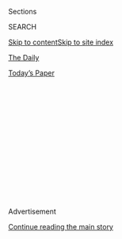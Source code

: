 <div id="app">

<div>

<div>

<div>

<div class="NYTAppHideMasthead css-1q2w90k e1suatyy0">

<div class="section css-ui9rw0 e1suatyy2">

<div class="css-eph4ug er09x8g0">

<div class="css-6n7j50">

</div>

<span class="css-1dv1kvn">Sections</span>

<div class="css-10488qs">

<span class="css-1dv1kvn">SEARCH</span>

</div>

[Skip to content](#site-content)[Skip to site index](#site-index)

</div>

<div id="masthead-section-label" class="css-1wr3we4 eaxe0e00">

[The
Daily](https://www.nytimes3xbfgragh.onion/podcasts/the-daily)

</div>

<div class="css-10698na e1huz5gh0">

</div>

</div>

<div id="masthead-bar-one" class="section hasLinks css-15hmgas e1csuq9d3">

<div class="css-uqyvli e1csuq9d0">

</div>

<div class="css-1uqjmks e1csuq9d1">

</div>

<div class="css-9e9ivx">

[](https://myaccount.nytimes3xbfgragh.onion/auth/login?response_type=cookie&client_id=vi)

</div>

<div class="css-1bvtpon e1csuq9d2">

[Today’s
Paper](https://www.nytimes3xbfgragh.onion/section/todayspaper)

</div>

</div>

</div>

</div>

<div data-aria-hidden="false">

<div id="site-content" data-role="main">

<div>

<div class="css-1aor85t" style="opacity:0.000000001;z-index:-1;visibility:hidden">

<div class="css-1hqnpie">

<div class="css-epjblv">

<span class="css-17xtcya">[The
Daily](/podcasts/the-daily)</span><span class="css-x15j1o">|</span><span class="css-fwqvlz">The
Vaccine Trust
Problem</span>

</div>

<div class="css-k008qs">

<div class="css-1iwv8en">

<span class="css-18z7m18"></span>

<div>

</div>

</div>

<span class="css-1n6z4y">https://nyti.ms/3jquPMg</span>

<div class="css-1705lsu">

<div class="css-4xjgmj">

<div class="css-4skfbu" data-role="toolbar" data-aria-label="Social Media Share buttons, Save button, and Comments Panel with current comment count" data-testid="share-tools">

  - 
  - 
  - 
  - 
    
    <div class="css-6n7j50">
    
    </div>

  - 
  - 

</div>

</div>

</div>

</div>

</div>

</div>

<div id="NYT_TOP_BANNER_REGION" class="css-13pd83m">

</div>

<div id="top-wrapper" class="css-1sy8kpn">

<div id="top-slug" class="css-l9onyx">

Advertisement

</div>

[Continue reading the main
story](#after-top)

<div class="ad top-wrapper" style="text-align:center;height:100%;display:block;min-height:250px">

<div id="top" class="place-ad" data-position="top" data-size-key="top">

</div>

</div>

<div id="after-top">

</div>

</div>

<div>

<div class="css-1g7y0i5 e1drnplw0">

<div class="css-1ceswkc e1drnplw1">

</div>

<div class="css-f2fzwx e1drnplw2">

<div data-aria-labelledby="modal-title" data-role="region">

<div id="modal-title" class="css-mln36k">

transcript

</div>

<div class="css-pbq7ev">

</div>

<span>Back to The
Daily</span>

<div class="css-f6lhej">

<div class="css-1ialerq">

<div class="css-1701swk">

bars

</div>

<div>

<div class="css-1t7yl1y">

0:00/29:14

</div>

<div class="css-og85jy">

\-29:14

</div>

</div>

</div>

</div>

<div class="css-15fbio0">

<div class="css-1p4nyns">

transcript

## The Vaccine Trust Problem

### Hosted by Michael Barbaro, produced by Luke Vander Ploeg and Annie Brown, and edited by Lisa Chow

#### Why developing a coronavirus vaccine may be easier than persuading people to get it.

Tuesday, July 21st, 2020

</div>

  - michael barbaro  
    From The New York Times, I’m Michael Barbaro. This is “The Daily.”
    
    Today: Public health officials are vowing to develop a coronavirus
    vaccine in record time. My colleague, health reporter Jan Hoffman,
    on how that speed could backfire.
    
    It’s Tuesday, July 21st.

  - archived recording  
    Thank you, very much, Mr. Chairman. Thank you to all of our
    witnesses for joining us here today. And, of course, thank your
    staff for setting up the technology so we can hold this hearing
    safely.

jan hoffman

So late last month, Dr. Anthony Fauci and Dr. Robert Redfield at the
C.D.C. sat down in front of a group of senators to answer their many
questions about what was going on with the coronavirus pandemic.

  - archived recording (elizabeth warren)  
    Dr. Fauci, based on what you’re seeing now, how many Covid-19 deaths
    and infections should America expect before this is all over?

  - archived recording (dr. anthony fauci)  
    I can’t make an accurate prediction, but it is going to be very
    disturbing. I will guarantee you that.

jan hoffman

The big news that day was Dr. Anthony Fauci saying that he expected
cases to rise.

  - archived recording (dr. anthony fauci)  
    I would not be surprised if we go up to 100,000 a day —

jan hoffman

To 100,000 a day.

  - archived recording (dr. anthony fauci)  
    — if this does not turn around.

michael barbaro

Right. That was a big headline. I remember that.

jan hoffman

That shocked everyone. But what was also rumbling through, and was a
consistent theme in the questioning by the senators, was their concern
that Americans were afraid of the very speed at which this vaccine was
being developed.

\[music\]

  - archived recording  
    Dr. Fauci, I want to ask you about the concern that we have with
    certain parts of the country where you have public mistrust of
    vaccines, in general.

jan hoffman

And they were asking whether Americans would, in fact, be willing to get
it.

  - archived recording  
    My fear is that we may get to the place where — we will get to that
    place where we have that successful vaccine. But we still have the
    concern for many, and a mistrust. And whether it’s vaccine
    hesitation or vaccine confidence — I don’t know what the buzz word
    is — but I’m worried that we don’t have a plan for how to deal with
    that.

jan hoffman

It was not one party or the other. Both Republican and Democratic
senators kept firing away at Dr. Robert Redfield and Dr. Fauci.

  - archived recording 1  
    We know this is in our future, and we are not ready for it.

  - archived recording 2  
    And this could cause problems down the road if we get to a vaccine,
    but people don’t want to get the vaccine. So —

jan hoffman

Saying, what are you going to do? How are you going to prepare
Americans?

  - archived recording  
    And that plan has to combat misinformation and vaccine hesitancy.

jan hoffman

We are sensing that they are afraid of this thing. They are saying they
won’t take it.

  - archived recording  
    Dr. Redfield, do you agree a plan like that is needed?

  - archived recording (dr. robert redfield)  
    Senator, I think it’s very important that we have an integrated plan
    for this vaccine.

jan hoffman

And both of the gentlemen seemed somewhat disconcerted.

\[music\]

michael barbaro

And yet, how grounded are these fears that these senators are expressing
during this hearing?

jan hoffman

They are incredibly substantial. There was a survey done in late May by
the Associated Press and a research institute out of the University of
Chicago that showed that fully 50 percent of Americans were either
hesitant or absolutely would not take the vaccine.

michael barbaro

Wow.

jan hoffman

Which is really concerning.

michael barbaro

50 percent.

jan hoffman

50 percent.

michael barbaro

And in my mind, skepticism of vaccines in the United States has been
around for a really long time. And it’s somewhat meaningful, but it’s
not widespread. It’s not 50 percent. It’s kind of a niche. So that’s not
what you’re describing here — a niche.

jan hoffman

No. This is a chasm. This was exponentially far greater than anything
we’d ever seen before.

michael barbaro

So how do we get to that enormous widespread figure? Because we have
talked a bit on this show about the origins of vaccine skepticism. And
my recollection is that it starts with questions around autism.

jan hoffman

Actually, it starts with questions around the invention of the smallpox
vaccine in the 18th century. Even then, there were vaccine skeptics.
Benjamin Franklin was himself a vaccine skeptic. He later recanted and
saw the light. So it has come in waves over the centuries.

Probably, what’s most prominent in the modern memory is a study that Dr.
Andrew Wakefield published in the British Journal The Lancet in 1998,
where he associated autism and the measles, mumps, rubella vaccine,
which is given to children just around the time that they’re about a
year and a half. And he asserted wrongly — completely wrongly — that the
vaccine caused autism. That has been completely refuted. And yet, it
still took hold in the hearts and minds of many, many parents. It has
become the basis for political movements.

For example, it’s a very big movement in Texas with a politically
powerful group called Texans for Vaccine Choice. They have, in fact,
hijacked the language of the Abortion Rights Movement — this is my body.
The government does not have the right to order me to put something into
it. It’s my body, my choice. There are people who resent big pharma. And
they believe vaccines are totally a construct of big pharma to make
money. When in fact, actually, it’s probably the reason that most
companies don’t make vaccines, because they don’t make a lot of money
out of it.

There is the crunchy granola — to use a term of art — parenting
movement, which basically says, nothing but the natural comes into my
child. Therefore, not a vaccine.

Certainly, vaccines skepticism has been shown to be more pronounced in
African-American and Latino communities, particularly because of the
revelations in the mid-70s of the Tuskegee experiments, in which the
American public health institutions knew that something like 300 Alabama
sharecroppers had been infected with syphilis. And although they had the
cure for it — penicillin — they refused to cure them, and instead wanted
to watch the disease progress so they could learn more about the
disease. When that horror broke, that reinforced nascent vaccine
skepticism in the African-American community, and the perception that
they were essentially being used as cannon fodder for privileged white
people.

\[music\]

So if you think you have someone in mind who you think is the archetype
of someone who opposes vaccines, you absolutely do not. It crosses
racial lines. It crosses socioeconomic backgrounds, educational
backgrounds. It crosses political affiliation.

michael barbaro

And Jan, how does Donald Trump and his arrival on the national political
scene — how does that play into this?

jan hoffman

Since about 2012, he’s been tweeting very skeptical comments about what
he thinks are the size of the doses. He frequently would say, this is
enough for a horse. And then he comes on the stage while he’s a
candidate —

  - archived recording (donald trump)  
    There’s people that work for me — just the other day, two years old,
    two and a half years old, a child — a beautiful child went to have
    the vaccine. And came back, and a week later, got a tremendous
    fever. Got very, very sick. Now is autistic.

jan hoffman

And he says bluntly, during a major debate, that he doesn’t believe in
the schedule. And he thinks kids are getting too many vaccines.

  - archived recording (donald trump)  
    I only say, it’s not — I’m in favor of vaccines. Do them over a
    longer period of time. Same amount, but just in little sections.

  - archived recording  
    Dr. Carson.

  - archived recording (donald trump)  
    And I think you’re going to have — I think you’re going to see a big
    impact on autism.

jan hoffman

He has boasted before that he never himself would get a flu vaccine. He
said he slowed down his son Barron’s vaccine schedule. So he became the
flag bearer for this growing movement that had so many myriad voices in
it from so many different perspectives.

michael barbaro

So all of this vaccine baggage — for lack of a better phrase — all of
this skepticism, it predates the pandemic. But I guess I still don’t
quite understand how we get to that really alarming 50 percent figure of
Americans who are reluctant to use an eventual coronavirus vaccine. So
help me bridge that.

jan hoffman

We have a pandemic that, as the weeks go by, people are dying. Cases are
taking up. Our lives as we know it have changed completely. We don’t
even have a new normal yet. We are making it up as we go along. And all
along, the word vaccine is being held out as a holy grail.

\[music\]

A vaccine will save us. A vaccine will restore us. A vaccine will bring
us life that we knew.

michael barbaro

Right.

jan hoffman

It is topic number one. You cannot turn around without hearing the V
word. It is front and center wherever we go. And that is the overlay on
top of this insurgent, multi-dimensional questioning of the value of a
vaccine.

michael barbaro

We’ll be way right back.

Jan, when did you begin to realize that there was something about this
pandemic that was influencing how people thought about vaccines — the V
word?

jan hoffman

I began to speak with doctors, pediatricians. And I asked them, if we
come up with a coronavirus vaccine, what will you tell your patients?
And I was struck over and over and over again by the long, loud silence
on the other end of the phone.

\[music\]

And I thought oh, my god, what are we hearing here? I began to watch
social media, and I saw the amping up of vaccine conspiracy theories.
Then I heard more and more from people who were beginning to say, you
know, I get all my vaccines, I’m up-to-date — I will not take this one.
These are pro-science, pro-vaccine people who are cringing and wanting
to avoid this vaccine. And I thought, we have a problem.

michael barbaro

And what do you start to learn that would explain that level of
skepticism?

jan hoffman

There are a lot of different reasons. But the first profound roadblock
to it are many people’s objection to President Trump himself. People
worry that he may have secret deals with certain pharma companies, and
may stand to — either his friends will profit or he will profit.

And so, unfortunately, people are holding the product itself at arm’s
length and looking at it through the lens of a political situation. In
fact, a major figure from the Trump administration called me just two
days ago to talk about what the government was going to try to do about
vaccine hesitancy. And he said, it’s unfortunate that people are
wrapping their feelings of President Trump around the vaccine itself.

michael barbaro

Is what you’re saying that some number of people, who would normally be
inclined to take a vaccine but do not trust President Trump, are now
thinking to themselves, well, if I don’t trust President Trump, then
perhaps I shouldn’t trust a vaccine that emerges from a process he
oversees. And just want to make sure I’m connecting the dots here.

jan hoffman

Those dots are beautifully connected. Because I’ve seen comments that go
along the lines of, I’ll take a vaccine authorized by a President Biden.
I’ll take a vaccine authorized by Angela Merkel. It’s Trump’s
association with it that is giving a certain quadrant of these skeptics
grave misgivings.

michael barbaro

But is that a reasonable form of skepticism? I mean, presidents have
lots of powers, but they don’t have the power to mix a drug in a lab.
They don’t dictate what a vaccine looks like. So is that rational?

jan hoffman

I’m trying to answer this politely because that presupposes that vaccine
skepticism is inherently rational. And, to some extent, I think it’s
understandable. Whether it’s rational and logical is another question
entirely. But remember, the president nominates the head of the F.D.A.,
who approves the vaccines. The president assigned the head of Operation
Warp Speed, which is overseeing the public-private partnership. The
president doesn’t mix things in a test tube, but the president certainly
has a great deal of power to authorize oversight of this vaccine.

michael barbaro

What else is driving this skepticism?

jan hoffman

I think even a greater factor than the administration itself is the
speed with which it’s being produced. Most vaccines take about a decade
to produce. Millions and even billions of dollars are poured into
research for them to prove nothing. We don’t have an H.I.V. vaccine,
which has been in research for 20, 30 years. There’s no vaccine against
breast cancer, which has been under research for arguably, even longer.
And so people are thinking, well, how can you have a vaccine that is
safe and effective come to market in six months? It boggles the mind.

And so, for someone who is a vaccine hesitant, who is a vaccine skeptic,
or even is just a pro-vaccine person, they are so apprehensive about the
speed at which this is being produced that they are willing to say, “Let
someone else go first in line. Not me.”

michael barbaro

Is there actually any evidence that Operation Warp Speed — the project
underway now — will bypass traditional safety measures? The normal
process of multiple clinical trials, lots of humans being tested, lots
of assessments of side effects, adverse effects. Do we know that?

jan hoffman

It seems, so far, that nothing in the due diligence processes is being
bypassed. It’s only that it’s being accelerated. But the same level of
scrutiny seems to be underway. That’s what we know so far.

michael barbaro

So this is quite fascinating and pretty alarming. The only remedy for
this pandemic is a vaccine. And so the faster you get a vaccine, the
faster the pandemic comes to an end. But from what you’re saying, the
faster the vaccine is produced, the more skeptical people are going to
be of the vaccine and its safety. And so, speed here, instead of being a
virtue, may actually be an undermining force and undermining of the
original goal of the vaccine.

jan hoffman

And I think that’s the tragedy. Because there’s urgency. We need a
vaccine. The world is crying out for it. To stop this thing. To shut it
down. Scientists are responding, and saying we’re working as quickly as
we can. And yet, thoughtful people are saying, wait, does speed equate
with haste?

michael barbaro

So that’s how you get to a figure like 50 percent. You take a lot of
generalized anxiety around the safety of vaccines. You overlay this
administration and its approach to science. And then you add what the
government is promising is the fastest vaccine in history. And you get a
much more amped up version of existing skepticism.

jan hoffman

Let me ask you a practical question. And you don’t have to answer
because I’m switching caps here. But if you polled your colleagues and
friends, what do you think, roughly, would be the percentage who would
answer the following question in the affirmative or negative: Would you
take a coronavirus vaccine if it were offered sometime this year?

michael barbaro

I’d like to think that it’s 3/4 off the bat? But I don’t know. You’re
asking me a question I haven’t asked those friends and acquaintances and
family. I guess I now should.

jan hoffman

Well, I think it’s important. Because what happens when you engage
somebody in a conversation about vaccines is you both begin to think
more deeply about, what does confidence mean to you? What do you need to
know to feel safe in sticking out your arm? What questions would you
want answered? And as you begin to enumerate those questions, as you
begin to express your concerns, you are essentially creating a
sketchbook for the kind of answers that any manufacturer or the
government needs to have in hand to make the public feel confident that
they are getting a safe and effective vaccine.

michael barbaro

But I guess what I would have to say, now that I’ve had a minute or so
to reflect on this, is that all the previous science — the vast majority
of the previous science — about vaccines tells us that the process is
safe. And that any kind of trade-off is worth it, given the public
health value of people being protected against a highly transmissible
disease.

jan hoffman

There’s lots of ways to answer that question. I want you to think about
the cultural moment we’re in.

\[music\]

We are in a time when nationalism is surging around the world. America
first. My family first. Myself first. The notion of a vaccine, writ
large, means, I protect my community. I do what I can to protect my
neighborhood, my country, people who travel across the world. It is one
way to express altruism — is you say, I care about you. I will protect
you so I cannot get myself sick, and I will not get you sick. But we are
not at a cultural moment that looks like that.

We do not care as much about our community, about our neighbors as we
used to. The uptake for flu vaccine in adults 18 and older is only about
45 percent a year. And yet, if you ask a public health specialist what
is the safest way to protect an older person from flu, a baby from flu,
someone going through cancer treatment from flu, you say get everyone
vaccinated for flu, even if they are not. Because that stops
transmission. And yet, we only have about 45 percent uptake.

Dr. Fauci has said at minimum, we need 75 percent of people to take a
coronavirus vaccine, and he would prefer to see 85 percent. Right now,
50 percent of people are saying they don’t want the vaccine. That means
— even in the calculus of my mediocre math background — we are not
anywhere close to what we need to causing across-the-board immunity and
shutting down this pandemic.

michael barbaro

So with all this in mind, what is the plan for making Americans feel as
comfortable as possible with the safety of this eventual vaccine? It
seems crucially important to ending this pandemic. And like something
that people in public health, in the federal government would be taking
very, very seriously and have a plan for.

jan hoffman

During the Senate subcommittee hearing when Dr. Redfield was asked
repeatedly about this —

  - archived recording (dr. robert redfield)  
    C.D.C. is working on the issues that you said that I think are so
    important in building vaccine confidence in this country.

  - archived recording  
    Can you tell me when C.D.C. will be giving us their plans, and
    C.D.C. would be writing the comprehensive plan?

  - archived recording (dr. robert redfield)  
    We’re developing a plan as we speak. And again, to keep building on
    —

jan hoffman

He said that the Centers for Disease Control and Prevention have been
working on a plan and discussing this for 10 to 12 weeks.

  - archived recording (dr. robert redfield)  
    — vaccine, prioritization of this vaccine, monitoring for safety of
    this vaccine —

  - archived recording  
    But you can’t tell if it’ll a couple weeks, a couple months, the end
    of the year? Do you have any estimate on when we’ll see that plan?

  - archived recording (dr. robert redfield)  
    Well, it’s currently in development within the group. And I’d
    anticipate that we’ll see that plan in the near weeks ahead,
    Senator.

jan hoffman

When I asked them to explain what, in fact, they were working on, they
refused to answer. So I wish I could tell you. I have no idea.

\[music\]

michael barbaro

Jan, what happens if we get this wrong? If the vaccine comes out and a
huge number of Americans say, “Not me, you first. I’m not ready for
this.”

jan hoffman

That’s probably, the greatest concern of all. Because if a huge number
of Americans say, “not me, you first,” or if they say, “Wait a minute,
it’s not working. They had the vaccine for six months, but now they’re
getting sick with Covid again,” what public health experts are worried
about is that this will undermine the very foundation upon which our
vaccine infrastructure is built. Which is that vaccines work. That you
need to get them. And you need to trust them. And really undermine faith
in public health. In the belief that there is a superstructure that has
the greater good in mind.

michael barbaro

So the stakes here are only the future, literally, of public health.

jan hoffman

Yep.

michael barbaro

Thank you, Jan. We really appreciate it.

jan hoffman

Thanks very much for letting me talk about it.

michael barbaro

On Monday, scientists at Oxford University reported that their
experimental vaccine for the coronavirus prompted a protective immune
response in hundreds of people who received a dose during an early
clinical trial. So far, the vaccine has produced only minor side
effects, like fever, chills and muscle pain. The clinical trial involved
about 1,000 people. Larger trials involving about 10,000 people are
underway. And an even larger trial involving about 30,000 people is set
to start soon in the U.S. We’ll be right back.

\[music\]

Here’s what else you need to know today. A major teachers’ union has
sued the governor of Florida over an emergency order that would fully
reopen schools there next month, amid a surge of infections. The
American Federation of Teachers and its Florida affiliate accused
Governor Ron DeSantis of violating a state law that requires schools to
be safe and secure. The lawsuit, apparently the first of its kind, asks
that local education and health officials, not the governor, have
control over reopenings. And signals that teachers may take a range of
actions to protest what they see as a hasty return to the classroom. And
—

  - archived recording  
    Since we last convened and specifically, on Friday, July 17, 2020,
    the Honorable John Robert Lewis, representative of the 5th
    Congressional District of Georgia, our hero, our colleague, our
    brother, our friend, received and answered his final summons from
    God Almighty. And at that moment, transitioned from labor to reward.

michael barbaro

On Monday, members of the House of Representatives unanimously passed a
resolution honoring their former colleague, John Lewis, who brought the
moral authority of his time as a civil rights leader to his three-decade
career in Congress.

  - archived recording 1  
    The clerk will report the resolution.

  - archived recording 2  
    House Resolution 1054.

michael barbaro

Lewis’ death seemed to unify a body long defined by its divisions. And
when the moment came for the House clerk to read the resolution, she was
briefly overcome with emotion.

  - archived recording  
    Resolve that the House has heard with profound sorrow \[PAUSES\] at
    the death of the Honorable John Lewis, a representative from the
    state of Georgia. Resolved that a committee of such members of the
    House as the Speaker may designate, together with such members of
    the Senate as may be joined, be appointed to attend the funeral.

michael barbaro

That’s it for “The Daily.” I’m Michael Barbaro. See you
tomorrow.

</div>

</div>

</div>

</div>

<div style="position:absolute;width:0;height:0;visibility:hidden;display:none">

</div>

<div style="width:100%">

<div class="css-18qqsen e1eullfg0" style="background-image:url(https://static01.graylady3jvrrxbe.onion/images/2017/01/29/podcasts/the-daily-album-art/the-daily-album-art-videoFifteenBySeven2610-v4.jpg)">

<div class="css-1hmsypo e1eullfg2">

<div class="css-131hid3 e1eullfg3">

<div class="css-1uhi299 e1eullfg1">

</div>

<div class="css-1tloyb6">

<div class="css-1kltdsh ehra6vc0">

[<span class="css-1f76qa2">![The Daily
logo](https://static01.graylady3jvrrxbe.onion/images/2017/01/29/podcasts/the-daily-album-art/the-daily-album-art-square320-v4.png)<span>The
Daily</span></span>](https://www.nytimes3xbfgragh.onion/column/the-daily)<span class="css-1lhttlg ehra6vc1"><span class="css-sj5ozi ehra6vc2">Subscribe:</span></span>

  - [Apple Podcasts](https://itunes.apple.com/us/podcast/id1200361736)
  - [Google
    Podcasts](https://www.google.com/podcasts?feed=aHR0cHM6Ly9yc3MuYXJ0MTkuY29tL3RoZS1kYWlseQ%3D%3D)

</div>

</div>

<div class="css-1r0dpua e1eullfg4">

<div class="css-1gu519p edye5kn0">

<div>

# The Vaccine Trust Problem

## Why developing a coronavirus vaccine may be easier than persuading people to get it.

</div>

<span class="css-lsnb14 edye5kn4">Hosted by Michael Barbaro, produced by
Luke Vander Ploeg and Annie Brown, and edited by Lisa Chow</span>

<div class="css-1vd84sn">

<span class="css-16bt4xd">Transcript</span>

</div>

</div>

<div class="css-1g7y0i5 e1drnplw0">

<div class="css-1ceswkc e1drnplw1">

</div>

<div class="css-f2fzwx e1drnplw2">

<div data-aria-labelledby="modal-title" data-role="region">

<div id="modal-title" class="css-mln36k">

transcript

</div>

<div class="css-pbq7ev">

</div>

<span>Back to The
Daily</span>

<div class="css-f6lhej">

<div class="css-1ialerq">

<div class="css-1701swk">

bars

</div>

<div>

<div class="css-1t7yl1y">

0:00/29:14

</div>

<div class="css-og85jy">

\-0:00

</div>

</div>

</div>

</div>

<div class="css-15fbio0">

<div class="css-1p4nyns">

transcript

## The Vaccine Trust Problem

### Hosted by Michael Barbaro, produced by Luke Vander Ploeg and Annie Brown, and edited by Lisa Chow

#### Why developing a coronavirus vaccine may be easier than persuading people to get it.

Tuesday, July 21st, 2020

</div>

  - michael barbaro  
    From The New York Times, I’m Michael Barbaro. This is “The Daily.”
    
    Today: Public health officials are vowing to develop a coronavirus
    vaccine in record time. My colleague, health reporter Jan Hoffman,
    on how that speed could backfire.
    
    It’s Tuesday, July 21st.

  - archived recording  
    Thank you, very much, Mr. Chairman. Thank you to all of our
    witnesses for joining us here today. And, of course, thank your
    staff for setting up the technology so we can hold this hearing
    safely.

jan hoffman

So late last month, Dr. Anthony Fauci and Dr. Robert Redfield at the
C.D.C. sat down in front of a group of senators to answer their many
questions about what was going on with the coronavirus pandemic.

  - archived recording (elizabeth warren)  
    Dr. Fauci, based on what you’re seeing now, how many Covid-19 deaths
    and infections should America expect before this is all over?

  - archived recording (dr. anthony fauci)  
    I can’t make an accurate prediction, but it is going to be very
    disturbing. I will guarantee you that.

jan hoffman

The big news that day was Dr. Anthony Fauci saying that he expected
cases to rise.

  - archived recording (dr. anthony fauci)  
    I would not be surprised if we go up to 100,000 a day —

jan hoffman

To 100,000 a day.

  - archived recording (dr. anthony fauci)  
    — if this does not turn around.

michael barbaro

Right. That was a big headline. I remember that.

jan hoffman

That shocked everyone. But what was also rumbling through, and was a
consistent theme in the questioning by the senators, was their concern
that Americans were afraid of the very speed at which this vaccine was
being developed.

\[music\]

  - archived recording  
    Dr. Fauci, I want to ask you about the concern that we have with
    certain parts of the country where you have public mistrust of
    vaccines, in general.

jan hoffman

And they were asking whether Americans would, in fact, be willing to get
it.

  - archived recording  
    My fear is that we may get to the place where — we will get to that
    place where we have that successful vaccine. But we still have the
    concern for many, and a mistrust. And whether it’s vaccine
    hesitation or vaccine confidence — I don’t know what the buzz word
    is — but I’m worried that we don’t have a plan for how to deal with
    that.

jan hoffman

It was not one party or the other. Both Republican and Democratic
senators kept firing away at Dr. Robert Redfield and Dr. Fauci.

  - archived recording 1  
    We know this is in our future, and we are not ready for it.

  - archived recording 2  
    And this could cause problems down the road if we get to a vaccine,
    but people don’t want to get the vaccine. So —

jan hoffman

Saying, what are you going to do? How are you going to prepare
Americans?

  - archived recording  
    And that plan has to combat misinformation and vaccine hesitancy.

jan hoffman

We are sensing that they are afraid of this thing. They are saying they
won’t take it.

  - archived recording  
    Dr. Redfield, do you agree a plan like that is needed?

  - archived recording (dr. robert redfield)  
    Senator, I think it’s very important that we have an integrated plan
    for this vaccine.

jan hoffman

And both of the gentlemen seemed somewhat disconcerted.

\[music\]

michael barbaro

And yet, how grounded are these fears that these senators are expressing
during this hearing?

jan hoffman

They are incredibly substantial. There was a survey done in late May by
the Associated Press and a research institute out of the University of
Chicago that showed that fully 50 percent of Americans were either
hesitant or absolutely would not take the vaccine.

michael barbaro

Wow.

jan hoffman

Which is really concerning.

michael barbaro

50 percent.

jan hoffman

50 percent.

michael barbaro

And in my mind, skepticism of vaccines in the United States has been
around for a really long time. And it’s somewhat meaningful, but it’s
not widespread. It’s not 50 percent. It’s kind of a niche. So that’s not
what you’re describing here — a niche.

jan hoffman

No. This is a chasm. This was exponentially far greater than anything
we’d ever seen before.

michael barbaro

So how do we get to that enormous widespread figure? Because we have
talked a bit on this show about the origins of vaccine skepticism. And
my recollection is that it starts with questions around autism.

jan hoffman

Actually, it starts with questions around the invention of the smallpox
vaccine in the 18th century. Even then, there were vaccine skeptics.
Benjamin Franklin was himself a vaccine skeptic. He later recanted and
saw the light. So it has come in waves over the centuries.

Probably, what’s most prominent in the modern memory is a study that Dr.
Andrew Wakefield published in the British Journal The Lancet in 1998,
where he associated autism and the measles, mumps, rubella vaccine,
which is given to children just around the time that they’re about a
year and a half. And he asserted wrongly — completely wrongly — that the
vaccine caused autism. That has been completely refuted. And yet, it
still took hold in the hearts and minds of many, many parents. It has
become the basis for political movements.

For example, it’s a very big movement in Texas with a politically
powerful group called Texans for Vaccine Choice. They have, in fact,
hijacked the language of the Abortion Rights Movement — this is my body.
The government does not have the right to order me to put something into
it. It’s my body, my choice. There are people who resent big pharma. And
they believe vaccines are totally a construct of big pharma to make
money. When in fact, actually, it’s probably the reason that most
companies don’t make vaccines, because they don’t make a lot of money
out of it.

There is the crunchy granola — to use a term of art — parenting
movement, which basically says, nothing but the natural comes into my
child. Therefore, not a vaccine.

Certainly, vaccines skepticism has been shown to be more pronounced in
African-American and Latino communities, particularly because of the
revelations in the mid-70s of the Tuskegee experiments, in which the
American public health institutions knew that something like 300 Alabama
sharecroppers had been infected with syphilis. And although they had the
cure for it — penicillin — they refused to cure them, and instead wanted
to watch the disease progress so they could learn more about the
disease. When that horror broke, that reinforced nascent vaccine
skepticism in the African-American community, and the perception that
they were essentially being used as cannon fodder for privileged white
people.

\[music\]

So if you think you have someone in mind who you think is the archetype
of someone who opposes vaccines, you absolutely do not. It crosses
racial lines. It crosses socioeconomic backgrounds, educational
backgrounds. It crosses political affiliation.

michael barbaro

And Jan, how does Donald Trump and his arrival on the national political
scene — how does that play into this?

jan hoffman

Since about 2012, he’s been tweeting very skeptical comments about what
he thinks are the size of the doses. He frequently would say, this is
enough for a horse. And then he comes on the stage while he’s a
candidate —

  - archived recording (donald trump)  
    There’s people that work for me — just the other day, two years old,
    two and a half years old, a child — a beautiful child went to have
    the vaccine. And came back, and a week later, got a tremendous
    fever. Got very, very sick. Now is autistic.

jan hoffman

And he says bluntly, during a major debate, that he doesn’t believe in
the schedule. And he thinks kids are getting too many vaccines.

  - archived recording (donald trump)  
    I only say, it’s not — I’m in favor of vaccines. Do them over a
    longer period of time. Same amount, but just in little sections.

  - archived recording  
    Dr. Carson.

  - archived recording (donald trump)  
    And I think you’re going to have — I think you’re going to see a big
    impact on autism.

jan hoffman

He has boasted before that he never himself would get a flu vaccine. He
said he slowed down his son Barron’s vaccine schedule. So he became the
flag bearer for this growing movement that had so many myriad voices in
it from so many different perspectives.

michael barbaro

So all of this vaccine baggage — for lack of a better phrase — all of
this skepticism, it predates the pandemic. But I guess I still don’t
quite understand how we get to that really alarming 50 percent figure of
Americans who are reluctant to use an eventual coronavirus vaccine. So
help me bridge that.

jan hoffman

We have a pandemic that, as the weeks go by, people are dying. Cases are
taking up. Our lives as we know it have changed completely. We don’t
even have a new normal yet. We are making it up as we go along. And all
along, the word vaccine is being held out as a holy grail.

\[music\]

A vaccine will save us. A vaccine will restore us. A vaccine will bring
us life that we knew.

michael barbaro

Right.

jan hoffman

It is topic number one. You cannot turn around without hearing the V
word. It is front and center wherever we go. And that is the overlay on
top of this insurgent, multi-dimensional questioning of the value of a
vaccine.

michael barbaro

We’ll be way right back.

Jan, when did you begin to realize that there was something about this
pandemic that was influencing how people thought about vaccines — the V
word?

jan hoffman

I began to speak with doctors, pediatricians. And I asked them, if we
come up with a coronavirus vaccine, what will you tell your patients?
And I was struck over and over and over again by the long, loud silence
on the other end of the phone.

\[music\]

And I thought oh, my god, what are we hearing here? I began to watch
social media, and I saw the amping up of vaccine conspiracy theories.
Then I heard more and more from people who were beginning to say, you
know, I get all my vaccines, I’m up-to-date — I will not take this one.
These are pro-science, pro-vaccine people who are cringing and wanting
to avoid this vaccine. And I thought, we have a problem.

michael barbaro

And what do you start to learn that would explain that level of
skepticism?

jan hoffman

There are a lot of different reasons. But the first profound roadblock
to it are many people’s objection to President Trump himself. People
worry that he may have secret deals with certain pharma companies, and
may stand to — either his friends will profit or he will profit.

And so, unfortunately, people are holding the product itself at arm’s
length and looking at it through the lens of a political situation. In
fact, a major figure from the Trump administration called me just two
days ago to talk about what the government was going to try to do about
vaccine hesitancy. And he said, it’s unfortunate that people are
wrapping their feelings of President Trump around the vaccine itself.

michael barbaro

Is what you’re saying that some number of people, who would normally be
inclined to take a vaccine but do not trust President Trump, are now
thinking to themselves, well, if I don’t trust President Trump, then
perhaps I shouldn’t trust a vaccine that emerges from a process he
oversees. And just want to make sure I’m connecting the dots here.

jan hoffman

Those dots are beautifully connected. Because I’ve seen comments that go
along the lines of, I’ll take a vaccine authorized by a President Biden.
I’ll take a vaccine authorized by Angela Merkel. It’s Trump’s
association with it that is giving a certain quadrant of these skeptics
grave misgivings.

michael barbaro

But is that a reasonable form of skepticism? I mean, presidents have
lots of powers, but they don’t have the power to mix a drug in a lab.
They don’t dictate what a vaccine looks like. So is that rational?

jan hoffman

I’m trying to answer this politely because that presupposes that vaccine
skepticism is inherently rational. And, to some extent, I think it’s
understandable. Whether it’s rational and logical is another question
entirely. But remember, the president nominates the head of the F.D.A.,
who approves the vaccines. The president assigned the head of Operation
Warp Speed, which is overseeing the public-private partnership. The
president doesn’t mix things in a test tube, but the president certainly
has a great deal of power to authorize oversight of this vaccine.

michael barbaro

What else is driving this skepticism?

jan hoffman

I think even a greater factor than the administration itself is the
speed with which it’s being produced. Most vaccines take about a decade
to produce. Millions and even billions of dollars are poured into
research for them to prove nothing. We don’t have an H.I.V. vaccine,
which has been in research for 20, 30 years. There’s no vaccine against
breast cancer, which has been under research for arguably, even longer.
And so people are thinking, well, how can you have a vaccine that is
safe and effective come to market in six months? It boggles the mind.

And so, for someone who is a vaccine hesitant, who is a vaccine skeptic,
or even is just a pro-vaccine person, they are so apprehensive about the
speed at which this is being produced that they are willing to say, “Let
someone else go first in line. Not me.”

michael barbaro

Is there actually any evidence that Operation Warp Speed — the project
underway now — will bypass traditional safety measures? The normal
process of multiple clinical trials, lots of humans being tested, lots
of assessments of side effects, adverse effects. Do we know that?

jan hoffman

It seems, so far, that nothing in the due diligence processes is being
bypassed. It’s only that it’s being accelerated. But the same level of
scrutiny seems to be underway. That’s what we know so far.

michael barbaro

So this is quite fascinating and pretty alarming. The only remedy for
this pandemic is a vaccine. And so the faster you get a vaccine, the
faster the pandemic comes to an end. But from what you’re saying, the
faster the vaccine is produced, the more skeptical people are going to
be of the vaccine and its safety. And so, speed here, instead of being a
virtue, may actually be an undermining force and undermining of the
original goal of the vaccine.

jan hoffman

And I think that’s the tragedy. Because there’s urgency. We need a
vaccine. The world is crying out for it. To stop this thing. To shut it
down. Scientists are responding, and saying we’re working as quickly as
we can. And yet, thoughtful people are saying, wait, does speed equate
with haste?

michael barbaro

So that’s how you get to a figure like 50 percent. You take a lot of
generalized anxiety around the safety of vaccines. You overlay this
administration and its approach to science. And then you add what the
government is promising is the fastest vaccine in history. And you get a
much more amped up version of existing skepticism.

jan hoffman

Let me ask you a practical question. And you don’t have to answer
because I’m switching caps here. But if you polled your colleagues and
friends, what do you think, roughly, would be the percentage who would
answer the following question in the affirmative or negative: Would you
take a coronavirus vaccine if it were offered sometime this year?

michael barbaro

I’d like to think that it’s 3/4 off the bat? But I don’t know. You’re
asking me a question I haven’t asked those friends and acquaintances and
family. I guess I now should.

jan hoffman

Well, I think it’s important. Because what happens when you engage
somebody in a conversation about vaccines is you both begin to think
more deeply about, what does confidence mean to you? What do you need to
know to feel safe in sticking out your arm? What questions would you
want answered? And as you begin to enumerate those questions, as you
begin to express your concerns, you are essentially creating a
sketchbook for the kind of answers that any manufacturer or the
government needs to have in hand to make the public feel confident that
they are getting a safe and effective vaccine.

michael barbaro

But I guess what I would have to say, now that I’ve had a minute or so
to reflect on this, is that all the previous science — the vast majority
of the previous science — about vaccines tells us that the process is
safe. And that any kind of trade-off is worth it, given the public
health value of people being protected against a highly transmissible
disease.

jan hoffman

There’s lots of ways to answer that question. I want you to think about
the cultural moment we’re in.

\[music\]

We are in a time when nationalism is surging around the world. America
first. My family first. Myself first. The notion of a vaccine, writ
large, means, I protect my community. I do what I can to protect my
neighborhood, my country, people who travel across the world. It is one
way to express altruism — is you say, I care about you. I will protect
you so I cannot get myself sick, and I will not get you sick. But we are
not at a cultural moment that looks like that.

We do not care as much about our community, about our neighbors as we
used to. The uptake for flu vaccine in adults 18 and older is only about
45 percent a year. And yet, if you ask a public health specialist what
is the safest way to protect an older person from flu, a baby from flu,
someone going through cancer treatment from flu, you say get everyone
vaccinated for flu, even if they are not. Because that stops
transmission. And yet, we only have about 45 percent uptake.

Dr. Fauci has said at minimum, we need 75 percent of people to take a
coronavirus vaccine, and he would prefer to see 85 percent. Right now,
50 percent of people are saying they don’t want the vaccine. That means
— even in the calculus of my mediocre math background — we are not
anywhere close to what we need to causing across-the-board immunity and
shutting down this pandemic.

michael barbaro

So with all this in mind, what is the plan for making Americans feel as
comfortable as possible with the safety of this eventual vaccine? It
seems crucially important to ending this pandemic. And like something
that people in public health, in the federal government would be taking
very, very seriously and have a plan for.

jan hoffman

During the Senate subcommittee hearing when Dr. Redfield was asked
repeatedly about this —

  - archived recording (dr. robert redfield)  
    C.D.C. is working on the issues that you said that I think are so
    important in building vaccine confidence in this country.

  - archived recording  
    Can you tell me when C.D.C. will be giving us their plans, and
    C.D.C. would be writing the comprehensive plan?

  - archived recording (dr. robert redfield)  
    We’re developing a plan as we speak. And again, to keep building on
    —

jan hoffman

He said that the Centers for Disease Control and Prevention have been
working on a plan and discussing this for 10 to 12 weeks.

  - archived recording (dr. robert redfield)  
    — vaccine, prioritization of this vaccine, monitoring for safety of
    this vaccine —

  - archived recording  
    But you can’t tell if it’ll a couple weeks, a couple months, the end
    of the year? Do you have any estimate on when we’ll see that plan?

  - archived recording (dr. robert redfield)  
    Well, it’s currently in development within the group. And I’d
    anticipate that we’ll see that plan in the near weeks ahead,
    Senator.

jan hoffman

When I asked them to explain what, in fact, they were working on, they
refused to answer. So I wish I could tell you. I have no idea.

\[music\]

michael barbaro

Jan, what happens if we get this wrong? If the vaccine comes out and a
huge number of Americans say, “Not me, you first. I’m not ready for
this.”

jan hoffman

That’s probably, the greatest concern of all. Because if a huge number
of Americans say, “not me, you first,” or if they say, “Wait a minute,
it’s not working. They had the vaccine for six months, but now they’re
getting sick with Covid again,” what public health experts are worried
about is that this will undermine the very foundation upon which our
vaccine infrastructure is built. Which is that vaccines work. That you
need to get them. And you need to trust them. And really undermine faith
in public health. In the belief that there is a superstructure that has
the greater good in mind.

michael barbaro

So the stakes here are only the future, literally, of public health.

jan hoffman

Yep.

michael barbaro

Thank you, Jan. We really appreciate it.

jan hoffman

Thanks very much for letting me talk about it.

michael barbaro

On Monday, scientists at Oxford University reported that their
experimental vaccine for the coronavirus prompted a protective immune
response in hundreds of people who received a dose during an early
clinical trial. So far, the vaccine has produced only minor side
effects, like fever, chills and muscle pain. The clinical trial involved
about 1,000 people. Larger trials involving about 10,000 people are
underway. And an even larger trial involving about 30,000 people is set
to start soon in the U.S. We’ll be right back.

\[music\]

Here’s what else you need to know today. A major teachers’ union has
sued the governor of Florida over an emergency order that would fully
reopen schools there next month, amid a surge of infections. The
American Federation of Teachers and its Florida affiliate accused
Governor Ron DeSantis of violating a state law that requires schools to
be safe and secure. The lawsuit, apparently the first of its kind, asks
that local education and health officials, not the governor, have
control over reopenings. And signals that teachers may take a range of
actions to protest what they see as a hasty return to the classroom. And
—

  - archived recording  
    Since we last convened and specifically, on Friday, July 17, 2020,
    the Honorable John Robert Lewis, representative of the 5th
    Congressional District of Georgia, our hero, our colleague, our
    brother, our friend, received and answered his final summons from
    God Almighty. And at that moment, transitioned from labor to reward.

michael barbaro

On Monday, members of the House of Representatives unanimously passed a
resolution honoring their former colleague, John Lewis, who brought the
moral authority of his time as a civil rights leader to his three-decade
career in Congress.

  - archived recording 1  
    The clerk will report the resolution.

  - archived recording 2  
    House Resolution 1054.

michael barbaro

Lewis’ death seemed to unify a body long defined by its divisions. And
when the moment came for the House clerk to read the resolution, she was
briefly overcome with emotion.

  - archived recording  
    Resolve that the House has heard with profound sorrow \[PAUSES\] at
    the death of the Honorable John Lewis, a representative from the
    state of Georgia. Resolved that a committee of such members of the
    House as the Speaker may designate, together with such members of
    the Senate as may be joined, be appointed to attend the funeral.

michael barbaro

That’s it for “The Daily.” I’m Michael Barbaro. See you tomorrow.

</div>

</div>

</div>

</div>

</div>

<div class="css-1xgepvx e1eullfg5">

</div>

</div>

</div>

</div>

<div class="css-fnovkn e1gfokfg0">

<span class="css-1ly73wi e1tej78p0">Previous</span>

<div class="css-1s78rjm e1gfokfg1">

<div class="css-uq6cyc e1gfokfg3" data-recirc-bar-item="true">

<div class="css-hoe9xz">

<span class="css-nxkttv">More episodes
of</span><span class="css-19zi9mh">The
Daily</span>

</div>

</div>

<div class="css-uq6cyc e1gfokfg3" data-recirc-bar-item="true">

[![](https://static01.graylady3jvrrxbe.onion/images/2020/07/12/us/politics/31daily/00dc-army-metoo-thumbLarge.jpg)](https://www.nytimes3xbfgragh.onion/2020/07/31/podcasts/the-daily/vanessa-guillen-military-metoo.html?action=click&module=audio-series-bar&region=header&pgtype=Article)

<div class="css-14o8mz7 e1gfokfg2">

</div>

<div class="css-1qq8bvn">

July 31, 2020<span class="css-i5svdo">A \#MeToo Moment in the
Military</span>

</div>

</div>

<div class="css-uq6cyc e1gfokfg3" data-recirc-bar-item="true">

[![](https://static01.graylady3jvrrxbe.onion/images/2020/07/30/reader-center/30daily/merlin_175077825_5ebc931b-baa1-489a-960c-34e4d845e997-thumbLarge.jpg)](https://www.nytimes3xbfgragh.onion/2020/07/30/podcasts/the-daily/congress-facebook-amazon-google-apple.html?action=click&module=audio-series-bar&region=header&pgtype=Article)

<div class="css-14o8mz7 e1gfokfg2">

</div>

<div class="css-1qq8bvn">

July 30, 2020<span class="css-i5svdo">The Big Tech
Hearing</span>

</div>

</div>

<div class="css-uq6cyc e1gfokfg3" data-recirc-bar-item="true">

[![](https://static01.graylady3jvrrxbe.onion/images/2020/07/26/world/29daily/00china-us-clash1-thumbLarge.jpg)](https://www.nytimes3xbfgragh.onion/2020/07/29/podcasts/the-daily/china-trump-foreign-policy.html?action=click&module=audio-series-bar&region=header&pgtype=Article)

<div class="css-14o8mz7 e1gfokfg2">

</div>

<div class="css-1qq8bvn">

July 29, 2020<span>  <span class="css-orcm78">•</span> 
28:40</span><span class="css-i5svdo">Confronting
China</span>

</div>

</div>

<div class="css-uq6cyc e1gfokfg3" data-recirc-bar-item="true">

[![](https://static01.graylady3jvrrxbe.onion/images/2020/07/23/business/28daily/23virus-uiexplain1-thumbLarge.jpg)](https://www.nytimes3xbfgragh.onion/2020/07/28/podcasts/the-daily/unemployment-benefits-coronavirus.html?action=click&module=audio-series-bar&region=header&pgtype=Article)

<div class="css-14o8mz7 e1gfokfg2">

</div>

<div class="css-1qq8bvn">

July 28, 2020<span>  <span class="css-orcm78">•</span> 
26:13</span><span class="css-i5svdo">Why $600 Checks Are Tearing
Republicans
Apart</span>

</div>

</div>

<div class="css-uq6cyc e1gfokfg3" data-recirc-bar-item="true">

[![](https://static01.graylady3jvrrxbe.onion/images/2020/07/27/world/27daily-hospitals/27daily-hospitals-thumbLarge.jpg)](https://www.nytimes3xbfgragh.onion/2020/07/27/podcasts/the-daily/new-york-hospitals-covid.html?action=click&module=audio-series-bar&region=header&pgtype=Article)

<div class="css-14o8mz7 e1gfokfg2">

</div>

<div class="css-1qq8bvn">

July 27, 2020<span>  <span class="css-orcm78">•</span> 
33:28</span><span class="css-i5svdo">The Mistakes New York
Made</span>

</div>

</div>

<div class="css-uq6cyc e1gfokfg3" data-recirc-bar-item="true">

[![](https://static01.graylady3jvrrxbe.onion/images/2020/03/22/magazine/26audm-2/22mag-titleix-thumbLarge.jpg)](https://www.nytimes3xbfgragh.onion/2020/07/26/podcasts/the-daily/the-accusation-the-sunday-read.html?action=click&module=audio-series-bar&region=header&pgtype=Article)

<div class="css-14o8mz7 e1gfokfg2">

</div>

<div class="css-1qq8bvn">

July 26, 2020<span class="css-i5svdo">The Sunday Read: ‘The
Accusation’</span>

</div>

</div>

<div class="css-uq6cyc e1gfokfg3" data-recirc-bar-item="true">

[![](https://static01.graylady3jvrrxbe.onion/images/2020/07/22/sports/24daily/22mlb-previewlede1-thumbLarge.jpg)](https://www.nytimes3xbfgragh.onion/2020/07/24/podcasts/the-daily/mlb-baseball-season-coronavirus.html?action=click&module=audio-series-bar&region=header&pgtype=Article)

<div class="css-14o8mz7 e1gfokfg2">

</div>

<div class="css-1qq8bvn">

July 24, 2020<span>  <span class="css-orcm78">•</span> 
45:34</span><span class="css-i5svdo">The Battle for a Baseball
Season</span>

</div>

</div>

<div class="css-uq6cyc e1gfokfg3" data-recirc-bar-item="true">

[![](https://static01.graylady3jvrrxbe.onion/images/2020/07/22/us/23daily-image/22portland-tactics02-thumbLarge.jpg)](https://www.nytimes3xbfgragh.onion/2020/07/23/podcasts/the-daily/portland-protests.html?action=click&module=audio-series-bar&region=header&pgtype=Article)

<div class="css-14o8mz7 e1gfokfg2">

</div>

<div class="css-1qq8bvn">

July 23, 2020<span>  <span class="css-orcm78">•</span> 
30:04</span><span class="css-i5svdo">The Showdown in
Portland</span>

</div>

</div>

<div class="css-uq6cyc e1gfokfg3" data-recirc-bar-item="true">

[![](https://static01.graylady3jvrrxbe.onion/images/2020/07/12/science/22daily/00virus-schools-reopen01-thumbLarge.jpg)](https://www.nytimes3xbfgragh.onion/2020/07/22/podcasts/the-daily/school-reopenings-coronavirus.html?action=click&module=audio-series-bar&region=header&pgtype=Article)

<div class="css-14o8mz7 e1gfokfg2">

</div>

<div class="css-1qq8bvn">

July 22, 2020<span>  <span class="css-orcm78">•</span> 
27:24</span><span class="css-i5svdo">The Science of School
Reopenings</span>

</div>

</div>

<div class="css-uq6cyc e1gfokfg3" data-recirc-bar-item="true">

[![](https://static01.graylady3jvrrxbe.onion/images/2020/07/19/science/21daily/00VIRUS-VAX-DOUBTS1-thumbLarge.jpg)](https://www.nytimes3xbfgragh.onion/2020/07/21/podcasts/the-daily/coronavirus-vaccine.html?action=click&module=audio-series-bar&region=header&pgtype=Article)

<div class="css-14o8mz7 e1gfokfg2">

</div>

<div class="css-1qq8bvn">

July 21, 2020<span>  <span class="css-orcm78">•</span> 
29:14</span><span class="css-i5svdo">The Vaccine Trust
Problem</span>

</div>

</div>

<div class="css-uq6cyc e1gfokfg3" data-recirc-bar-item="true">

[![](https://static01.graylady3jvrrxbe.onion/images/2020/01/07/obituaries/20thedaily_lewis/00Lewis-John13-thumbLarge.jpg)](https://www.nytimes3xbfgragh.onion/2020/07/20/podcasts/the-daily/john-lewis.html?action=click&module=audio-series-bar&region=header&pgtype=Article)

<div class="css-14o8mz7 e1gfokfg2">

</div>

<div class="css-1qq8bvn">

July 20, 2020<span>  <span class="css-orcm78">•</span> 
38:56</span><span class="css-i5svdo">The Life and Legacy of John
Lewis</span>

</div>

</div>

<div class="css-uq6cyc e1gfokfg3" data-recirc-bar-item="true">

[![](https://static01.graylady3jvrrxbe.onion/images/2018/05/05/magazine/31audm-image/05mag-lottery-image1-thumbLarge-v4.png)](https://www.nytimes3xbfgragh.onion/2020/07/19/podcasts/the-daily/lottery-winner-scam.html?action=click&module=audio-series-bar&region=header&pgtype=Article)

<div class="css-14o8mz7 e1gfokfg2">

</div>

<div class="css-1qq8bvn">

July 19, 2020<span>  <span class="css-orcm78">•</span> 
45:27</span><span class="css-i5svdo">The Sunday Read: ‘The Man Who
Cracked the Lottery’</span>

</div>

</div>

<div class="css-uq6cyc e1gfokfg3" data-recirc-bar-item="true">

<div class="css-1o3broy">

[<span class="css-nxkttv">See All Episodes
of</span><span class="css-cbc4vz">The
Daily</span>](https://www.nytimes3xbfgragh.onion/column/the-daily)

</div>

</div>

</div>

<span class="css-1ly73wi e1tej78p0">Next</span>

</div>

</div>

<div class="css-1tlsmx">

July 21,
2020

<div>

<div class="css-4xjgmj">

<div class="css-d8bdto" data-role="toolbar" data-aria-label="Social Media Share buttons, Save button, and Comments Panel with current comment count" data-testid="share-tools">

  - 
  - 
  - 
  - 
    
    <div class="css-6n7j50">
    
    </div>

  - 
  - 

</div>

</div>

</div>

</div>

</div>

<div class="section meteredContent css-1r7ky0e" name="articleBody" itemprop="articleBody">

<div class="css-1fanzo5 StoryBodyCompanionColumn">

<div class="css-53u6y8">

***Listen and subscribe to our podcast from your mobile device:***  
**[*Via Apple
Podcasts*](https://itunes.apple.com/us/podcast/the-daily/id1200361736?mt=2)**
***|*** **[*Via
Spotify*](https://open.spotify.com/show/3IM0lmZxpFAY7CwMuv9H4g?si=SfuMSC55R1qprFsRZU3_zw)**
***|*** **[*Via
Stitcher*](http://www.stitcher.com/podcast/the-new-york-times/the-daily-10)**

Public health officials and private researchers have vowed to develop a
coronavirus vaccine in record time. But could that rush backfire?

</div>

</div>

<div>

</div>

<div class="css-1fanzo5 StoryBodyCompanionColumn">

<div class="css-53u6y8">

**On today’s episode:**

  - [Jan Hoffman](https://www.nytimes3xbfgragh.onion/by/jan-hoffman), a
    health reporter for The New York Times.

</div>

</div>

<div class="css-79elbk" data-testid="photoviewer-wrapper">

<div class="css-z3e15g" data-testid="photoviewer-wrapper-hidden">

</div>

<div class="css-1a48zt4 ehw59r15" data-testid="photoviewer-children">

![<span class="css-16f3y1r e13ogyst0" data-aria-hidden="true">An
anti-vaccination rally on the steps of California’s State Capitol in
Sacramento last
month.</span><span class="css-cnj6d5 e1z0qqy90" itemprop="copyrightHolder"><span class="css-1ly73wi e1tej78p0">Credit...</span><span>Rich
Pedroncelli/Associated
Press</span></span>](https://static01.graylady3jvrrxbe.onion/images/2020/07/19/science/21daily/merlin_173852484_5fad07c2-7dbe-45c0-9dc8-fd4823271c2b-articleLarge.jpg?quality=75&auto=webp&disable=upscale)

</div>

</div>

<div class="css-1fanzo5 StoryBodyCompanionColumn">

<div class="css-53u6y8">

**Background reading:**

  - Billions of dollars are being poured into developing a coronavirus
    vaccine, but the rapid timetable may be [creating even more
    vaccine-hesitant
    patients](https://www.nytimes3xbfgragh.onion/2020/07/18/health/coronavirus-anti-vaccine.html).

  - Three vaccine developers report that early trials showed promising
    results with minimal side effects, but [one researcher
    cautioned](https://www.nytimes3xbfgragh.onion/2020/07/20/world/covid-coronavirus-vaccine.html),
    “There is still a long way to go.”

*Tune in, and tell us what you think. Email us at*
[*thedaily@NYTimes.com*](mailto:thedaily@NYTimes.com)*. Follow Michael
Barbaro on Twitter:* [*@mikiebarb*](https://twitter.com/mikiebarb)*. And
if you’re interested in advertising with “The Daily,” write to us at*
[*thedaily-ads@NYTimes.com*](mailto:thedaily-ads@NYTimes.com)*.*

</div>

</div>

<div>

</div>

<div class="css-1fanzo5 StoryBodyCompanionColumn">

<div class="css-53u6y8">

Jan Hoffman contributed reporting.

“The Daily” is made by Theo Balcomb, Andy Mills, Lisa Tobin, Rachel
Quester, Lynsea Garrison, Annie Brown, Clare Toeniskoetter, Paige
Cowett, Michael Simon Johnson, Brad Fisher, Larissa Anderson, Wendy
Dorr, Chris Wood, Jessica Cheung, Stella Tan, Alexandra Leigh Young,
Jonathan Wolfe, Lisa Chow, Eric Krupke, Marc Georges, Luke Vander Ploeg,
Adizah Eghan, Kelly Prime, Julia Longoria, Sindhu Gnanasambandan, M.J.
Davis Lin, Austin Mitchell, Sayre Quevedo, Neena Pathak, Dan Powell,
Dave Shaw, Sydney Harper, Daniel Guillemette, Hans Buetow, Robert
Jimison, Mike Benoist, Bianca Giaever and Asthaa Chaturvedi. Our theme
music is by Jim Brunberg and Ben Landsverk of Wonderly. Special thanks
to Sam Dolnick, Mikayla Bouchard, Lauren Jackson, Julia Simon, Mahima
Chablani and Nora Keller.

</div>

</div>

</div>

<div>

</div>

<div>

</div>

<div>

</div>

<div>

<div id="bottom-wrapper" class="css-1ede5it">

<div id="bottom-slug" class="css-l9onyx">

Advertisement

</div>

[Continue reading the main
story](#after-bottom)

<div id="bottom" class="ad bottom-wrapper" style="text-align:center;height:100%;display:block;min-height:90px">

</div>

<div id="after-bottom">

</div>

</div>

</div>

</div>

</div>

## Site Index

<div>

</div>

## Site Information Navigation

  - [© <span>2020</span> <span>The New York Times
    Company</span>](https://help.nytimes3xbfgragh.onion/hc/en-us/articles/115014792127-Copyright-notice)

<!-- end list -->

  - [NYTCo](https://www.nytco.com/)
  - [Contact
    Us](https://help.nytimes3xbfgragh.onion/hc/en-us/articles/115015385887-Contact-Us)
  - [Work with us](https://www.nytco.com/careers/)
  - [Advertise](https://nytmediakit.com/)
  - [T Brand Studio](http://www.tbrandstudio.com/)
  - [Your Ad
    Choices](https://www.nytimes3xbfgragh.onion/privacy/cookie-policy#how-do-i-manage-trackers)
  - [Privacy](https://www.nytimes3xbfgragh.onion/privacy)
  - [Terms of
    Service](https://help.nytimes3xbfgragh.onion/hc/en-us/articles/115014893428-Terms-of-service)
  - [Terms of
    Sale](https://help.nytimes3xbfgragh.onion/hc/en-us/articles/115014893968-Terms-of-sale)
  - [Site
    Map](https://spiderbites.nytimes3xbfgragh.onion)
  - [Help](https://help.nytimes3xbfgragh.onion/hc/en-us)
  - [Subscriptions](https://www.nytimes3xbfgragh.onion/subscription?campaignId=37WXW)

</div>

</div>

</div>

</div>
